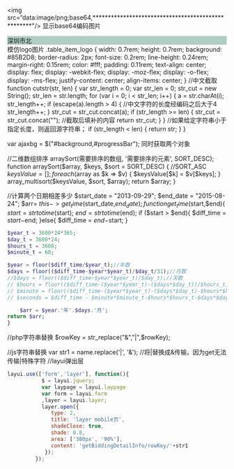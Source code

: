 <img src=“data:image/png;base64,***************************************************"/>  显示base64编码图片

<div class="table_item_logo" style="background: #AFCDC3">深圳市北</div> 模仿logo图片
.table_item_logo {
    width: 0.7rem;
    height: 0.7rem;
    background: #85B2D8;
    border-radius: 2px;
    font-size: 0.2rem;
    line-height: 0.24rem;
    margin-right: 0.15rem;
    color: #fff;
    padding: 0.11rem;
    text-align: center;
    display: flex;
    display: -webkit-flex;
    display: -moz-flex;
    display: -o-flex;
    display: -ms-flex;
    justify-content: center;
    align-items: center;
}
//中文截取
function cutstr(str, len) {
        var str_length = 0;
        var str_len = 0;
        str_cut = new String();
        str_len = str.length;
        for (var i = 0; i < str_len; i++) {
            a = str.charAt(i);
            str_length++;
            if (escape(a).length > 4) {
                //中文字符的长度经编码之后大于4
                str_length++;
            }
            str_cut = str_cut.concat(a);
            if (str_length >= len) {
                str_cut = str_cut.concat(""); //截取后填补的内容
                return str_cut;
            }
        }
        //如果给定字符串小于指定长度，则返回源字符串；
        if (str_length < len) {
            return str;
        }
    }

var ajaxbg = $("#background,#progressBar"); 同时获取两个对象

//二维数组排序
arraySort(需要排序的数组, '需要排序的元素', SORT_DESC);
function arraySort($array, $keys, $sort = SORT_DESC) { //SORT_ASC
        $keysValue = [];
        foreach ($array as $k => $v) {
            $keysValue[$k] = $v[$keys];
        }
        array_multisort($keysValue, $sort, $array);
        return $array;
    }

//计算两个日期相差多少
                $start_date = "2013-09-29";
                $end_date = "2015-08-24";
              $arr=  $this->get_time($start_date,$end_date);
    function get_time($start,$end){
    $start = strtotime($start);
    $end = strtotime($end);
    if ($start > $end){
        $diff_time = $start-$end;
    }else{
        $diff_time = $end-$start;
    }

```php
$year_t = 3600*24*365;
$day_t = 3600*24;
$hours_t = 3600;
$minute_t = 60;

$year = floor($diff_time/$year_t);//年数
$days = floor(($diff_time-$year*$year_t)/$day_t/31);//月数
//$days = floor(($diff_time-$year*$year_t)/$day_t);//天数
// $hours = floor(($diff_time-($year*$year_t)-($days*$day_t))/$hours_t); //小时
// $minute = floor(($diff_time-($year*$year_t)-($days*$day_t)-$hours*$hours_t)/$minute_t);//分钟
// $seconds = $diff_time - $minute*$minute_t-$hours*$hours_t-$days*$day_t-$year*$year_t; //秒钟

    $arr = $year.'年'.$days.'月';
return $arr;
}
```

//php字符串替换
$rowKey = str_replace("&","|",$rowKey);

//js字符串替换
        var str1 = name.replace('|', '&'); //将|替换成&传输，因为get无法传输|特殊字符
//layui弹出层

```js
layui.use(['form','layer'], function(){
           $ = layui.jquery;
           var laypage = layui.laypage
           var form = layui.form
           ,layer = layui.layer;
           layer.open({
              type: 2,
              title: 'layer mobile页',
              shadeClose: true,
              shade: 0.8,
              area: ['380px', '90%'],
              content: 'getBiddingDetailInfo/rowKey/'+str1 
            }); 
         });
```


